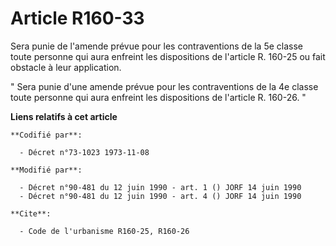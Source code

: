 # Article R160-33

Sera punie de l'amende prévue pour les contraventions de la 5e classe toute personne qui aura enfreint les dispositions de
l'article R. 160-25 ou fait obstacle à leur application.

" Sera punie d'une amende prévue pour les contraventions de la 4e classe toute personne qui aura enfreint les dispositions de
l'article R. 160-26. "

**Liens relatifs à cet article**

	**Codifié par**:

	  - Décret n°73-1023 1973-11-08

	**Modifié par**:

	  - Décret n°90-481 du 12 juin 1990 - art. 1 () JORF 14 juin 1990
	  - Décret n°90-481 du 12 juin 1990 - art. 4 () JORF 14 juin 1990

	**Cite**:

	  - Code de l'urbanisme R160-25, R160-26

